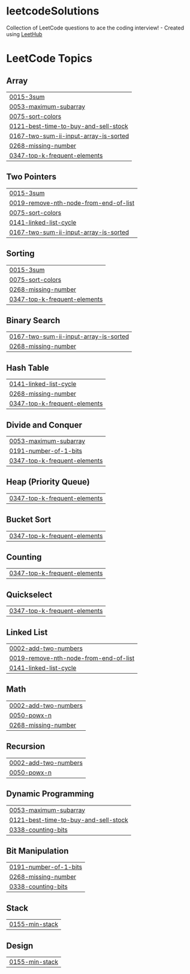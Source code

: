 # leetcodeSolutions
Collection of LeetCode questions to ace the coding interview! - Created using [LeetHub](https://github.com/QasimWani/LeetHub)

<!---LeetCode Topics Start-->
# LeetCode Topics
## Array
|  |
| ------- |
| [0015-3sum](https://github.com/Kunal-Ladhani/leetcodeSolutions/tree/master/0015-3sum) |
| [0053-maximum-subarray](https://github.com/Kunal-Ladhani/leetcodeSolutions/tree/master/0053-maximum-subarray) |
| [0075-sort-colors](https://github.com/Kunal-Ladhani/leetcodeSolutions/tree/master/0075-sort-colors) |
| [0121-best-time-to-buy-and-sell-stock](https://github.com/Kunal-Ladhani/leetcodeSolutions/tree/master/0121-best-time-to-buy-and-sell-stock) |
| [0167-two-sum-ii-input-array-is-sorted](https://github.com/Kunal-Ladhani/leetcodeSolutions/tree/master/0167-two-sum-ii-input-array-is-sorted) |
| [0268-missing-number](https://github.com/Kunal-Ladhani/leetcodeSolutions/tree/master/0268-missing-number) |
| [0347-top-k-frequent-elements](https://github.com/Kunal-Ladhani/leetcodeSolutions/tree/master/0347-top-k-frequent-elements) |
## Two Pointers
|  |
| ------- |
| [0015-3sum](https://github.com/Kunal-Ladhani/leetcodeSolutions/tree/master/0015-3sum) |
| [0019-remove-nth-node-from-end-of-list](https://github.com/Kunal-Ladhani/leetcodeSolutions/tree/master/0019-remove-nth-node-from-end-of-list) |
| [0075-sort-colors](https://github.com/Kunal-Ladhani/leetcodeSolutions/tree/master/0075-sort-colors) |
| [0141-linked-list-cycle](https://github.com/Kunal-Ladhani/leetcodeSolutions/tree/master/0141-linked-list-cycle) |
| [0167-two-sum-ii-input-array-is-sorted](https://github.com/Kunal-Ladhani/leetcodeSolutions/tree/master/0167-two-sum-ii-input-array-is-sorted) |
## Sorting
|  |
| ------- |
| [0015-3sum](https://github.com/Kunal-Ladhani/leetcodeSolutions/tree/master/0015-3sum) |
| [0075-sort-colors](https://github.com/Kunal-Ladhani/leetcodeSolutions/tree/master/0075-sort-colors) |
| [0268-missing-number](https://github.com/Kunal-Ladhani/leetcodeSolutions/tree/master/0268-missing-number) |
| [0347-top-k-frequent-elements](https://github.com/Kunal-Ladhani/leetcodeSolutions/tree/master/0347-top-k-frequent-elements) |
## Binary Search
|  |
| ------- |
| [0167-two-sum-ii-input-array-is-sorted](https://github.com/Kunal-Ladhani/leetcodeSolutions/tree/master/0167-two-sum-ii-input-array-is-sorted) |
| [0268-missing-number](https://github.com/Kunal-Ladhani/leetcodeSolutions/tree/master/0268-missing-number) |
## Hash Table
|  |
| ------- |
| [0141-linked-list-cycle](https://github.com/Kunal-Ladhani/leetcodeSolutions/tree/master/0141-linked-list-cycle) |
| [0268-missing-number](https://github.com/Kunal-Ladhani/leetcodeSolutions/tree/master/0268-missing-number) |
| [0347-top-k-frequent-elements](https://github.com/Kunal-Ladhani/leetcodeSolutions/tree/master/0347-top-k-frequent-elements) |
## Divide and Conquer
|  |
| ------- |
| [0053-maximum-subarray](https://github.com/Kunal-Ladhani/leetcodeSolutions/tree/master/0053-maximum-subarray) |
| [0191-number-of-1-bits](https://github.com/Kunal-Ladhani/leetcodeSolutions/tree/master/0191-number-of-1-bits) |
| [0347-top-k-frequent-elements](https://github.com/Kunal-Ladhani/leetcodeSolutions/tree/master/0347-top-k-frequent-elements) |
## Heap (Priority Queue)
|  |
| ------- |
| [0347-top-k-frequent-elements](https://github.com/Kunal-Ladhani/leetcodeSolutions/tree/master/0347-top-k-frequent-elements) |
## Bucket Sort
|  |
| ------- |
| [0347-top-k-frequent-elements](https://github.com/Kunal-Ladhani/leetcodeSolutions/tree/master/0347-top-k-frequent-elements) |
## Counting
|  |
| ------- |
| [0347-top-k-frequent-elements](https://github.com/Kunal-Ladhani/leetcodeSolutions/tree/master/0347-top-k-frequent-elements) |
## Quickselect
|  |
| ------- |
| [0347-top-k-frequent-elements](https://github.com/Kunal-Ladhani/leetcodeSolutions/tree/master/0347-top-k-frequent-elements) |
## Linked List
|  |
| ------- |
| [0002-add-two-numbers](https://github.com/Kunal-Ladhani/leetcodeSolutions/tree/master/0002-add-two-numbers) |
| [0019-remove-nth-node-from-end-of-list](https://github.com/Kunal-Ladhani/leetcodeSolutions/tree/master/0019-remove-nth-node-from-end-of-list) |
| [0141-linked-list-cycle](https://github.com/Kunal-Ladhani/leetcodeSolutions/tree/master/0141-linked-list-cycle) |
## Math
|  |
| ------- |
| [0002-add-two-numbers](https://github.com/Kunal-Ladhani/leetcodeSolutions/tree/master/0002-add-two-numbers) |
| [0050-powx-n](https://github.com/Kunal-Ladhani/leetcodeSolutions/tree/master/0050-powx-n) |
| [0268-missing-number](https://github.com/Kunal-Ladhani/leetcodeSolutions/tree/master/0268-missing-number) |
## Recursion
|  |
| ------- |
| [0002-add-two-numbers](https://github.com/Kunal-Ladhani/leetcodeSolutions/tree/master/0002-add-two-numbers) |
| [0050-powx-n](https://github.com/Kunal-Ladhani/leetcodeSolutions/tree/master/0050-powx-n) |
## Dynamic Programming
|  |
| ------- |
| [0053-maximum-subarray](https://github.com/Kunal-Ladhani/leetcodeSolutions/tree/master/0053-maximum-subarray) |
| [0121-best-time-to-buy-and-sell-stock](https://github.com/Kunal-Ladhani/leetcodeSolutions/tree/master/0121-best-time-to-buy-and-sell-stock) |
| [0338-counting-bits](https://github.com/Kunal-Ladhani/leetcodeSolutions/tree/master/0338-counting-bits) |
## Bit Manipulation
|  |
| ------- |
| [0191-number-of-1-bits](https://github.com/Kunal-Ladhani/leetcodeSolutions/tree/master/0191-number-of-1-bits) |
| [0268-missing-number](https://github.com/Kunal-Ladhani/leetcodeSolutions/tree/master/0268-missing-number) |
| [0338-counting-bits](https://github.com/Kunal-Ladhani/leetcodeSolutions/tree/master/0338-counting-bits) |
## Stack
|  |
| ------- |
| [0155-min-stack](https://github.com/Kunal-Ladhani/leetcodeSolutions/tree/master/0155-min-stack) |
## Design
|  |
| ------- |
| [0155-min-stack](https://github.com/Kunal-Ladhani/leetcodeSolutions/tree/master/0155-min-stack) |
<!---LeetCode Topics End-->